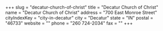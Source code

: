 +++
slug = "decatur-church-of-christ"
title = "Decatur Church of Christ"
name = "Decatur Church of Christ"
address = "700 East Monroe Street"
cityIndexKey = "city-in-decatur"
city = "Decatur"
state = "IN"
postal = "46733"
website = ""
phone = "260 724-2034"
fax = ""
+++
